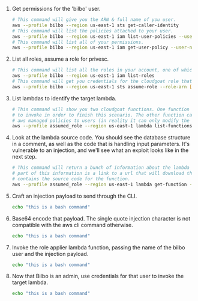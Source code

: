 1. Get permissions for the 'bilbo' user.

    ```bash
    # This command will give you the ARN & full name of you user.
    aws --profile bilbo --region us-east-1 sts get-caller-identity
    # This command will list the policies attached to your user.
    aws --profile bilbo --region us-east-1 iam list-user-policies --user-name [your_user_name]
    # This command will list all of your permissions.
    aws --profile bilbo --region us-east-1 iam get-user-policy --user-name [your_user_name] --policy-name [your_policy_name]
    ```
2. List all roles, assume a role for privesc.

    ```bash
    # This command will list all the roles in your account, one of which should be assumable. 
    aws --profile bilbo --region us-east-1 iam list-roles
    # This command will get you credentials for the cloudgoat role that can invoke lambdas.
    aws --profile bilbo --region us-east-1 sts assume-role --role-arn [cg-lambda-invoker_arn] --role-session-name [whatever_you_want_here]

    ```
3. List lambdas to identify the target lambda.

    ```bash
    # This command will show you two cloudgoat functions. One function is the target function that you need
    # to invoke in order to finish this scenario. The other function can apply a predefined set of
    # aws managed policies to users (in reality it can only modify the bilbo user).
    aws --profile assumed_role --region us-east-1 lambda list-functions
    ```
4. Look at the lambda source code. You should see the database structure in a comment, 
as well as the code that is handling input parameters. It's vulnerable to an injection, and 
we'll see what an exploit looks like in the next step.

    ```bash
    # This command will return a bunch of information about the lambda that can apply policies to bilbo.
    # part of this information is a link to a url that will download the deployment package, which
    # contains the source code for the function.
    aws --profile assumed_role --region us-east-1 lambda get-function --function-name [policy_applier_lambda_name]
    ```
6. Craft an injection payload to send through the CLI.

    ```bash
    echo "this is a bash command"
    ```
7. Base64 encode that payload. The single quote injection character is not compatible with the aws cli command otherwise.

    ```bash
    echo "this is a bash command"
    ```
8. Invoke the role applier lambda function, passing the name of the bilbo user and the injection payload. 

    ```bash
    echo "this is a bash command"
    ```
9. Now that Bilbo is an admin, use credentials for that user to invoke the target lambda. 

    ```bash
    echo "this is a bash command"
    ```